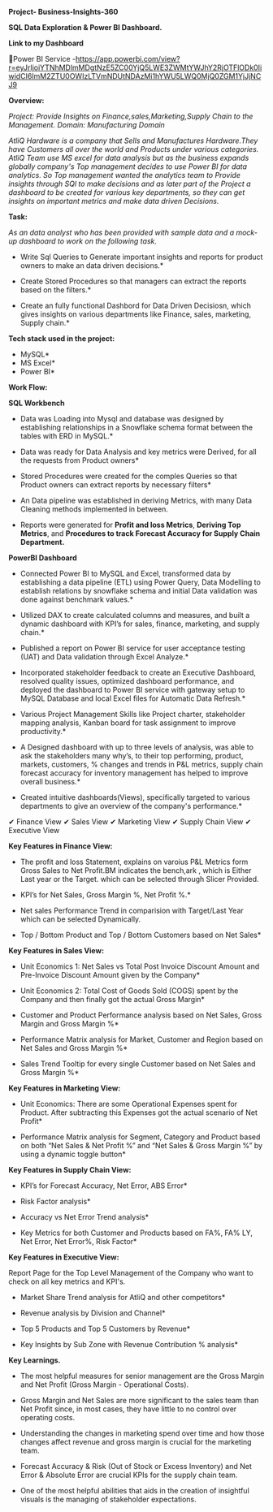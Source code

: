 **Project- Business-Insights-360**

**SQL Data Exploration & Power BI Dashboard.**

**Link to my Dashboard**

🔷Power BI Service -https://app.powerbi.com/view?r=eyJrIjoiYTNhMDlmMDgtNzE5ZC00YjQ5LWE3ZWMtYWJhY2RjOTFlODk0IiwidCI6ImM2ZTU0OWIzLTVmNDUtNDAzMi1hYWU5LWQ0MjQ0ZGM1YjJjNCJ9

**Overview:**

_Project: Provide Insights on Finance,sales,Marketing,Supply Chain to the Management. Domain: Manufacturing Domain_

_AtliQ Hardware is a company that Sells and Manufactures Hardware.They have Customers all over the world and Products under various categories. AtliQ Team use MS excel for data analysis but as the business expands globally company's Top management decides to use Power BI for data analytics. So Top management wanted the analytics team to Provide insights through SQl to make decisions and as later part of the Project a dashboard to be created for various key departments, so they can get insights on important metrics and make data driven Decisions._

**Task:**

_As an data analyst who has been provided with sample data and a mock-up dashboard to work on the following task._

* Write Sql Queries to Generate important insights and reports for product owners to make an data driven decisions.*

* Create Stored Procedures so that managers can extract the reports based on the filters.*

* Create an fully functional Dashbord for Data Driven Decisiosn, which gives insights on various departments like Finance, sales, marketing, Supply chain.*

**Tech stack used in the project:**

* MySQL*
* MS Excel*
* Power BI*

**Work Flow:**

**SQL Workbench**

* Data was Loading into Mysql and database was designed by establishing relationships in a Snowflake schema format between the tables with ERD in MySQL.*
  
* Data was ready for Data Analysis and key metrics were Derived, for all the requests from Product owners*
  
* Stored Procedures were created for the comples Queries so that Product owners can extract reports by necessary filters*
  
* An Data pipeline was established in deriving Metrics, with many Data Cleaning methods implemented in between.
  
* Reports were generated for **Profit and loss Metrics**, **Deriving Top Metrics**, and **Procedures to track Forecast Accuracy for Supply Chain Department.**

**PowerBI Dashboard**

* Connected Power BI to MySQL and Excel, transformed data by establishing a data pipeline (ETL) using Power Query, Data Modelling to establish relations by snowflake schema and initial Data validation was done against benchmark values.*
  
* Utilized DAX to create calculated columns and measures, and built a dynamic dashboard with KPI’s for sales, finance, marketing, and supply chain.*
  
* Published a report on Power BI service for user acceptance testing (UAT) and Data validation through Excel Analyze.*

* Incorporated stakeholder feedback to create an Executive Dashboard, resolved quality issues, optimized dashboard performance, and deployed the dashboard to Power BI service with gateway setup to MySQL Database and local Excel files for Automatic Data Refresh.*
  
* Various Project Management Skills like Project charter, stakeholder mapping analysis, Kanban board for task assignment to improve productivity.*
  
* A Designed dashboard with up to three levels of analysis, was able to ask the stakeholders many why’s, to their top performing, product, markets, customers, % changes and trends in P&L metrics, supply chain forecast accuracy for inventory management has helped to improve overall business.*
  
* Created intuitive dashboards(Views), specifically targeted to various departments to give an overview of the company's performance.*
  
✔ Finance View ✔ Sales View ✔ Marketing View ✔ Supply Chain View ✔ Executive View

**Key Features in Finance View:**

* The profit and loss Statement, explains on varoius P&L Metrics form Gross Sales to Net Profit.BM indicates the bench,ark , which is Either Last year or the Target. which can be selected through Slicer Provided.
  
* KPI’s for Net Sales, Gross Margin %, Net Profit %.*
  
* Net sales Performance Trend in comparision with Target/Last Year which can be selected Dynamically.
  
* Top / Bottom Product and Top / Bottom Customers based on Net Sales*

**Key Features in Sales View:**

* Unit Economics 1: Net Sales vs Total Post Invoice Discount Amount and Pre-Invoice Discount Amount given by the Company*
  
* Unit Economics 2: Total Cost of Goods Sold (COGS) spent by the Company and then finally got the actual Gross Margin*

* Customer and Product Performance analysis based on Net Sales, Gross Margin and Gross Margin %*
  
* Performance Matrix analysis for Market, Customer and Region based on Net Sales and Gross Margin %*
  
* Sales Trend Tooltip for every single Customer based on Net Sales and Gross Margin %*

**Key Features in Marketing View:**

* Unit Economics: There are some Operational Expenses spent for Product. After subtracting this Expenses got the actual scenario of Net Profit*
  
* Performance Matrix analysis for Segment, Category and Product based on both “Net Sales & Net Profit %” and “Net Sales & Gross Margin %” by using a dynamic toggle button*
  
**Key Features in Supply Chain View:**

* KPI’s for Forecast Accuracy, Net Error, ABS Error*
  
* Risk Factor analysis*
  
* Accuracy vs Net Error Trend analysis*
  
* Key Metrics for both Customer and Products based on FA%, FA% LY, Net Error, Net Error%, Risk Factor*

**Key Features in Executive View:**

Report Page for the Top Level Management of the Company who want to check on all key metrics and KPI's.

* Market Share Trend analysis for AtliQ and other competitors*
  
* Revenue analysis by Division and Channel*
  
* Top 5 Products and Top 5 Customers by Revenue*
  
* Key Insights by Sub Zone with Revenue Contribution % analysis*

**Key Learnings.**

* The most helpful measures for senior management are the Gross Margin and Net Profit (Gross Margin - Operational Costs).

* Gross Margin and Net Sales are more significant to the sales team than Net Profit since, in most cases, they have little to no control over operating costs.

* Understanding the changes in marketing spend over time and how those changes affect revenue and gross margin is crucial for the marketing team.

* Forecast Accuracy & Risk (Out of Stock or Excess Inventory) and Net Error & Absolute Error are crucial KPIs for the supply chain team.

* One of the most helpful abilities that aids in the creation of insightful visuals is the managing of stakeholder expectations.
